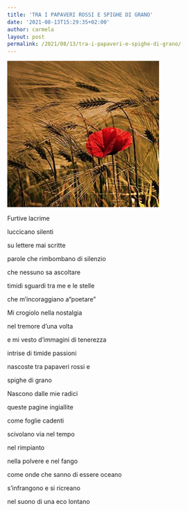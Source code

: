 ```yaml
---
title: 'TRA I PAPAVERI ROSSI E SPIGHE DI GRANO'
date: '2021-08-13T15:29:35+02:00'
author: carmela
layout: post
permalink: /2021/08/13/tra-i-papaveri-e-spighe-di-grano/
---
```


![Grano](/assets/img/2021/08/d58587038c142c2677ed2fce53027378.jpgspighe-di-grano.jpg)

Furtive lacrime

luccicano silenti

su lettere mai scritte

parole che rimbombano di silenzio

che nessuno sa ascoltare

timidi sguardi tra me e le stelle

che m’incoraggiano a“poetare”

Mi crogiolo nella nostalgia

nel tremore d’una volta

e mi vesto d’immagini di tenerezza

intrise di timide passioni

nascoste tra papaveri rossi e

spighe di grano

Nascono dalle mie radici

queste pagine ingiallite

come foglie cadenti

scivolano via nel tempo

nel rimpianto

nella polvere e nel fango

come onde che sanno di essere oceano

s’infrangono e si ricreano

nel suono di una eco lontano